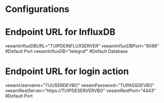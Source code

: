 ##
# Configurations
##
# Endpoint URL for InfluxDB
veeamInfluxDBURL="TUIPDEINFLUXSERVER"
veeamInfluxDBPort="8086" #Default Port
veeamInfluxDB="telegraf" #Default Database

# Endpoint URL for login action
veeamUsername="TUUSERDEVBO"
veeamPassword="TUPASSDEVBO"
veeamRestServer="https://TUIPDESERVERVBO"
veeamRestPort="4443" #Default Port
